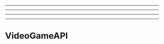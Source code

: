 --------------------------------------
----------------------------------------------------------------------------------------------------
----------------------------------------------------------------------------------------------------
-------------------------------------------------------
# VideoGameAPI
